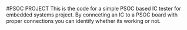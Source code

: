 #PSOC PROJECT
This is the code for a simple PSOC based IC tester
for embedded systems project. By connceting an IC to a PSOC board with proper connections you can identify whether its working or not.

